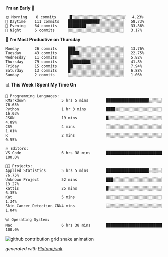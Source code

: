 <!--START_SECTION:waka-->
**I'm an Early 🐤** 

```text
🌞 Morning    8 commits      █░░░░░░░░░░░░░░░░░░░░░░░░   4.23% 
🌆 Daytime    111 commits    ██████████████░░░░░░░░░░░   58.73% 
🌃 Evening    64 commits     ████████░░░░░░░░░░░░░░░░░   33.86% 
🌙 Night      6 commits      ░░░░░░░░░░░░░░░░░░░░░░░░░   3.17%

```
📅 **I'm Most Productive on Thursday** 

```text
Monday       26 commits     ███░░░░░░░░░░░░░░░░░░░░░░   13.76% 
Tuesday      43 commits     █████░░░░░░░░░░░░░░░░░░░░   22.75% 
Wednesday    11 commits     █░░░░░░░░░░░░░░░░░░░░░░░░   5.82% 
Thursday     79 commits     ██████████░░░░░░░░░░░░░░░   41.8% 
Friday       15 commits     ██░░░░░░░░░░░░░░░░░░░░░░░   7.94% 
Saturday     13 commits     █░░░░░░░░░░░░░░░░░░░░░░░░   6.88% 
Sunday       2 commits      ░░░░░░░░░░░░░░░░░░░░░░░░░   1.06%

```


📊 **This Week I Spent My Time On** 

```text
💬 Programming Languages: 
RMarkdown                5 hrs 5 mins        ███████████████████░░░░░░   76.65% 
Python                   1 hr 3 mins         ████░░░░░░░░░░░░░░░░░░░░░   16.03% 
JSON                     19 mins             █░░░░░░░░░░░░░░░░░░░░░░░░   4.89% 
CSV                      4 mins              ░░░░░░░░░░░░░░░░░░░░░░░░░   1.01% 
R                        2 mins              ░░░░░░░░░░░░░░░░░░░░░░░░░   0.55%

🔥 Editors: 
VS Code                  6 hrs 38 mins       █████████████████████████   100.0%

🐱‍💻 Projects: 
Applied Statistics       5 hrs 5 mins        ███████████████████░░░░░░   76.75% 
Unknown Project          52 mins             ███░░░░░░░░░░░░░░░░░░░░░░   13.27% 
kattis                   25 mins             █░░░░░░░░░░░░░░░░░░░░░░░░   6.35% 
Kat                      5 mins              ░░░░░░░░░░░░░░░░░░░░░░░░░   1.34% 
Skin_Cancer_Detection_CNN4 mins              ░░░░░░░░░░░░░░░░░░░░░░░░░   1.04%

💻 Operating System: 
Mac                      6 hrs 38 mins       █████████████████████████   100.0%

```


<!--END_SECTION:waka-->


<!--Snake Game-->
![github contribution grid snake animation](https://raw.githubusercontent.com/viggo-gascou/viggo-gascou/output/github-contribution-grid-snake.svg)

_generated with [Platane/snk](https://github.com/Platane/snk)_
<!--Snake Game-->

